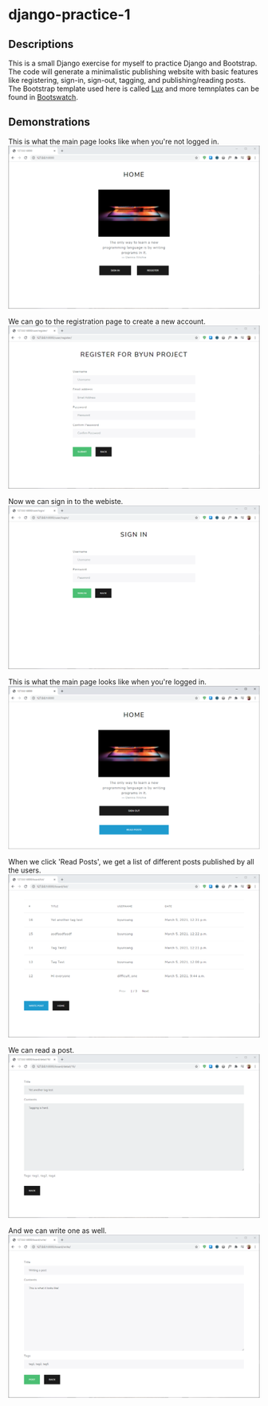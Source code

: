 # django-practice-1

## Descriptions

This is a small Django exercise for myself to practice Django and Bootstrap. The code will generate a minimalistic publishing website with basic features like registering, sign-in, sign-out, tagging, and publishing/reading posts. The Bootstrap template used here is called [Lux](https://bootswatch.com/lux/) and more temnplates can be found in [Bootswatch](https://bootswatch.com/).

## Demonstrations

This is what the main page looks like when you're not logged in.
![](README_images/img_home1.png)

We can go to the registration page to create a new account.
![](README_images/img_register.png)

Now we can sign in to the webiste.
![](README_images/img_signin.png)

This is what the main page looks like when you're logged in.
![](README_images/img_home2.png)

When we click 'Read Posts', we get a list of different posts published by all the users.
![](README_images/img_board.png)

We can read a post.
![](README_images/img_readpost.png)

And we can write one as well.
![](README_images/img_writepost.png)

